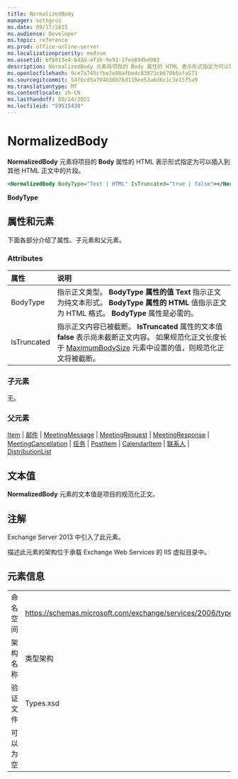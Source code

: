 ```yaml
---
title: NormalizedBody
manager: sethgros
ms.date: 09/17/2015
ms.audience: Developer
ms.topic: reference
ms.prod: office-online-server
ms.localizationpriority: medium
ms.assetid: bfb813e4-642d-4f1b-9e91-1fee89dbd083
description: NormalizedBody 元素将项目的 Body 属性的 HTML 表示形式指定为可以插入到其他 HTML 正文中的片段。
ms.openlocfilehash: 9ce7a745cfbe2e08afbe4c83873cb670b6afa571
ms.sourcegitcommit: 54f6cd5a704b36b76d110ee53a6d6c1c3e15f5a9
ms.translationtype: MT
ms.contentlocale: zh-CN
ms.lasthandoff: 09/24/2021
ms.locfileid: "59515430"
---
```

# <a name="normalizedbody"></a>NormalizedBody

**NormalizedBody** 元素将项目的 **Body** 属性的 HTML 表示形式指定为可以插入到其他 HTML 正文中的片段。 
  
```XML
<NormalizedBody BodyType="Text | HTML" IsTruncated="true | false"></NormalizedBody>
```

 **BodyType**
## <a name="attributes-and-elements"></a>属性和元素

下面各部分介绍了属性、子元素和父元素。
  
### <a name="attributes"></a>Attributes

|**属性**|**说明**|
|:-----|:-----|
|BodyType  <br/> |指示正文类型。 **BodyType** **属性的值 Text** 指示正文为纯文本形式。 **BodyType** **属性的 HTML** 值指示正文为 HTML 格式。 **BodyType** 属性是必需的。  <br/> |
|IsTruncated  <br/> |指示正文内容已被截断。 **IsTruncated** 属性的文本值 **false** 表示尚未截断正文内容。 如果规范化正文长度长于 [MaximumBodySize](maximumbodysize.md) 元素中设置的值，则规范化正文将被截断。  <br/> |
   
### <a name="child-elements"></a>子元素

无。
  
### <a name="parent-elements"></a>父元素

[Item](item.md)  | [邮件](message-ex15websvcsotherref.md)  | [MeetingMessage](meetingmessage.md)  | [MeetingRequest](meetingrequest.md)  | [MeetingResponse](meetingresponse.md)  | [MeetingCancellation](meetingcancellation.md)  | [任务](task.md)  | [PostItem](postitem.md)  | [CalendarItem](calendaritem.md)  | [联系人](contact.md)  | [DistributionList](distributionlist.md)
  
## <a name="text-value"></a>文本值

**NormalizedBody** 元素的文本值是项目的规范化正文。 
  
## <a name="remarks"></a>注解

Exchange Server 2013 中引入了此元素。
  
描述此元素的架构位于承载 Exchange Web Services 的 IIS 虚拟目录中。
  
## <a name="element-information"></a>元素信息

|||
|:-----|:-----|
|命名空间  <br/> |https://schemas.microsoft.com/exchange/services/2006/types  <br/> |
|架构名称  <br/> |类型架构  <br/> |
|验证文件  <br/> |Types.xsd  <br/> |
|可以为空  <br/> ||
   

